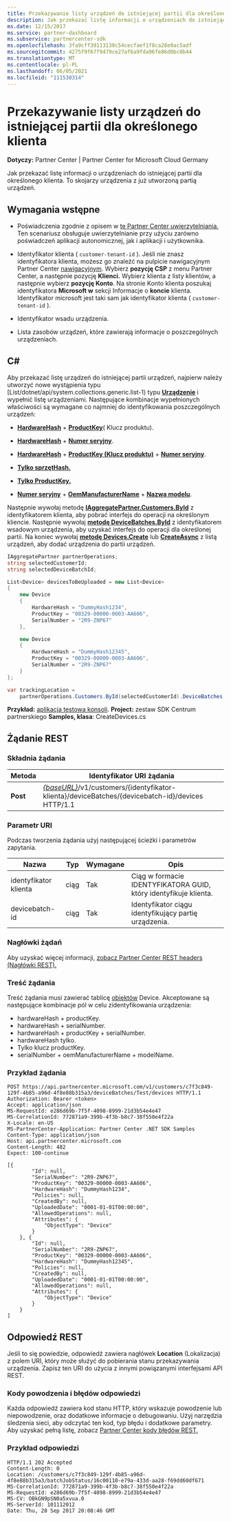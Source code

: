 ```yaml
---
title: Przekazywanie listy urządzeń do istniejącej partii dla określonego klienta
description: Jak przekazać listę informacji o urządzeniach do istniejącej partii dla określonego klienta. To skojarzy urządzenia z już utworzoną partią urządzeń.
ms.date: 12/15/2017
ms.service: partner-dashboard
ms.subservice: partnercenter-sdk
ms.openlocfilehash: 3fa9cff39113130c54cecfaef1f8ca28e0ac5adf
ms.sourcegitcommit: 4275f9f67f9479ce27af6a9fda96fe86d0bc0b44
ms.translationtype: MT
ms.contentlocale: pl-PL
ms.lasthandoff: 06/05/2021
ms.locfileid: "111530314"
---
```

# <a name="upload-a-list-of-devices-to-an-existing-batch-for-the-specified-customer"></a>Przekazywanie listy urządzeń do istniejącej partii dla określonego klienta

**Dotyczy:** Partner Center | Partner Center for Microsoft Cloud Germany

Jak przekazać listę informacji o urządzeniach do istniejącej partii dla określonego klienta. To skojarzy urządzenia z już utworzoną partią urządzeń.

## <a name="prerequisites"></a>Wymagania wstępne

- Poświadczenia zgodnie z opisem w [te Partner Center uwierzytelniania.](partner-center-authentication.md) Ten scenariusz obsługuje uwierzytelnianie przy użyciu zarówno poświadczeń aplikacji autonomicznej, jak i aplikacji i użytkownika.

- Identyfikator klienta ( `customer-tenant-id` ). Jeśli nie znasz identyfikatora klienta, możesz go znaleźć na pulpicie nawigacyjnym Partner Center [nawigacyjnym](https://partner.microsoft.com/dashboard). Wybierz **pozycję CSP** z menu Partner Center, a następnie pozycję **Klienci.** Wybierz klienta z listy klientów, a następnie wybierz **pozycję Konto**. Na stronie Konto klienta poszukaj identyfikatora **Microsoft w** sekcji Informacje o **koncie** klienta. Identyfikator microsoft jest taki sam jak identyfikator klienta ( `customer-tenant-id` ).

- Identyfikator wsadu urządzenia.

- Lista zasobów urządzeń, które zawierają informacje o poszczególnych urządzeniach.

## <a name="c"></a>C\#

Aby przekazać listę urządzeń do istniejącej partii urządzeń, najpierw należy utworzyć nowe wystąpienia typu [List/dotnet/api/system.collections.generic.list-1) typu [**Urządzenie**](/dotnet/api/microsoft.store.partnercenter.models.devicesdeployment.device) i wypełnić listę urządzeniami. Następujące kombinacje wypełnionych właściwości są wymagane co najmniej do identyfikowania poszczególnych urządzeń:

- [**HardwareHash**](/dotnet/api/microsoft.store.partnercenter.models.devicesdeployment.device.hardwarehash)  +  [**ProductKey**](/dotnet/api/microsoft.store.partnercenter.models.devicesdeployment.device.productkey)( Klucz produktu).

- [**HardwareHash**](/dotnet/api/microsoft.store.partnercenter.models.devicesdeployment.device.hardwarehash)  +  [**Numer seryjny**](/dotnet/api/microsoft.store.partnercenter.models.devicesdeployment.device.serialnumber).

- [**HardwareHash**](/dotnet/api/microsoft.store.partnercenter.models.devicesdeployment.device.hardwarehash)  +  [**ProductKey (Klucz produktu)**](/dotnet/api/microsoft.store.partnercenter.models.devicesdeployment.device.productkey)  +  [**Numer seryjny**](/dotnet/api/microsoft.store.partnercenter.models.devicesdeployment.device.serialnumber).

- [**Tylko sprzętHash.**](/dotnet/api/microsoft.store.partnercenter.models.devicesdeployment.device.hardwarehash)

- [**Tylko ProductKey.**](/dotnet/api/microsoft.store.partnercenter.models.devicesdeployment.device.productkey)

- [**Numer seryjny**](/dotnet/api/microsoft.store.partnercenter.models.devicesdeployment.device.serialnumber)  +  [**OemManufacturerName**](/dotnet/api/microsoft.store.partnercenter.models.devicesdeployment.device.oemmanufacturername)  +  [**Nazwa modelu**](/dotnet/api/microsoft.store.partnercenter.models.devicesdeployment.device.modelname).

Następnie wywołaj metodę [**IAggregatePartner.Customers.ById**](/dotnet/api/microsoft.store.partnercenter.customers.icustomercollection.byid) z identyfikatorem klienta, aby pobrać interfejs do operacji na określonym kliencie. Następnie wywołaj [**metodę DeviceBatches.ById**](/dotnet/api/microsoft.store.partnercenter.devicesdeployment.idevicesbatchcollection.byid) z identyfikatorem wsadowym urządzenia, aby uzyskać interfejs do operacji dla określonej partii. Na koniec wywołaj [**metodę Devices.Create**](/dotnet/api/microsoft.store.partnercenter.devicesdeployment.idevicecollection.create) lub [**CreateAsync**](/dotnet/api/microsoft.store.partnercenter.devicesdeployment.idevicecollection.createasync) z listą urządzeń, aby dodać urządzenia do partii urządzeń.

``` csharp
IAggregatePartner partnerOperations;
string selectedCustomerId;
string selectedDeviceBatchId;

List<Device> devicesToBeUploaded = new List<Device>
{
    new Device
    {
        HardwareHash = "DummyHash1234",
        ProductKey = "00329-00000-0003-AA606",
        SerialNumber = "2R9-ZNP67"
    },

    new Device
    {
        HardwareHash = "DummyHash12345",
        ProductKey = "00329-00000-0003-AA606",
        SerialNumber = "2R9-ZNP67"
    }
};

var trackingLocation =
    partnerOperations.Customers.ById(selectedCustomerId).DeviceBatches.ById(selectedDeviceBatchId).Devices.Create(devicesToBeUploaded);
```

**Przykład:** [aplikacja testowa konsoli](console-test-app.md). **Project:** zestaw SDK Centrum partnerskiego **Samples, klasa**: CreateDevices.cs

## <a name="rest-request"></a>Żądanie REST

### <a name="request-syntax"></a>Składnia żądania

| Metoda   | Identyfikator URI żądania                                                                                                            |
|----------|------------------------------------------------------------------------------------------------------------------------|
| **Post** | [*{baseURL}*](partner-center-rest-urls.md)/v1/customers/{identyfikator-klienta}/deviceBatches/{devicebatch-id}/devices HTTP/1.1 |

### <a name="uri-parameter"></a>Parametr URI

Podczas tworzenia żądania użyj następującej ścieżki i parametrów zapytania.

| Nazwa           | Typ   | Wymagane | Opis                                           |
|----------------|--------|----------|-------------------------------------------------------|
| identyfikator klienta    | ciąg | Tak      | Ciąg w formacie IDENTYFIKATORA GUID, który identyfikuje klienta. |
| devicebatch-id | ciąg | Tak      | Identyfikator ciągu identyfikujący partię urządzenia. |

### <a name="request-headers"></a>Nagłówki żądań

Aby uzyskać więcej informacji, [zobacz Partner Center REST headers (Nagłówki REST).](headers.md)

### <a name="request-body"></a>Treść żądania

Treść żądania musi zawierać tablicę [obiektów](device-deployment-resources.md#device) Device. Akceptowane są następujące kombinacje pól w celu zidentyfikowania urządzenia:

- hardwareHash + productKey.
- hardwareHash + serialNumber.
- hardwareHash + productKey + serialNumber.
- hardwareHash tylko.
- Tylko klucz productKey.
- serialNumber + oemManufacturerName + modelName.

### <a name="request-example"></a>Przykład żądania

```http
POST https://api.partnercenter.microsoft.com/v1/customers/c7f3c849-129f-4b85-a96d-4f8e88b315a3/deviceBatches/Test/devices HTTP/1.1
Authorization: Bearer <token>
Accept: application/json
MS-RequestId: e286d69b-7f5f-4098-8999-21d3b54e4e47
MS-CorrelationId: 772871a9-399b-4f3b-b8c7-38f550e4f22a
X-Locale: en-US
MS-PartnerCenter-Application: Partner Center .NET SDK Samples
Content-Type: application/json
Host: api.partnercenter.microsoft.com
Content-Length: 482
Expect: 100-continue

[{
        "Id": null,
        "SerialNumber": "2R9-ZNP67",
        "ProductKey": "00329-00000-0003-AA606",
        "HardwareHash": "DummyHash1234",
        "Policies": null,
        "CreatedBy": null,
        "UploadedDate": "0001-01-01T00:00:00",
        "AllowedOperations": null,
        "Attributes": {
            "ObjectType": "Device"
        }
    }, {
        "Id": null,
        "SerialNumber": "2R9-ZNP67",
        "ProductKey": "00329-00000-0003-AA606",
        "HardwareHash": "DummyHash12345",
        "Policies": null,
        "CreatedBy": null,
        "UploadedDate": "0001-01-01T00:00:00",
        "AllowedOperations": null,
        "Attributes": {
            "ObjectType": "Device"
        }
    }
]
```

## <a name="rest-response"></a>Odpowiedź REST

Jeśli to się powiedzie, odpowiedź zawiera nagłówek **Location** (Lokalizacja) z polem URI, który może służyć do pobierania stanu przekazywania urządzenia. Zapisz ten URI do użycia z innymi powiązanymi interfejsami API REST.

### <a name="response-success-and-error-codes"></a>Kody powodzenia i błędów odpowiedzi

Każda odpowiedź zawiera kod stanu HTTP, który wskazuje powodzenie lub niepowodzenie, oraz dodatkowe informacje o debugowaniu. Użyj narzędzia śledzenia sieci, aby odczytać ten kod, typ błędu i dodatkowe parametry. Aby uzyskać pełną listę, zobacz [Partner Center kody błędów REST.](error-codes.md)

### <a name="response-example"></a>Przykład odpowiedzi

```http
HTTP/1.1 202 Accepted
Content-Length: 0
Location: /customers/c7f3c849-129f-4b85-a96d-4f8e88b315a3/batchJobStatus/16c00110-e79a-433d-aa28-f69dd60df671
MS-CorrelationId: 772871a9-399b-4f3b-b8c7-38f550e4f22a
MS-RequestId: e286d69b-7f5f-4098-8999-21d3b54e4e47
MS-CV: OBkGN9pSN0a5xvua.0
MS-ServerId: 101112012
Date: Thu, 28 Sep 2017 20:08:46 GMT
```
